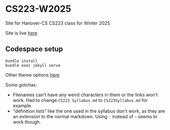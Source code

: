 # CS223-W2025
Site for Hanover-CS CS223 class for Winter 2025

Site is live [here](https://hanover-cs.github.io/CS223-W2025/)

## Codespace setup

```shell
bundle install
bundle exec jekyll serve
```

Other theme options [here](https://pages.github.com/themes/)

Some gotchas:

- Filenames can't have any weird characters in them or the links won't work. Had to change `CS223 Syllabus.md` to `CS223Syllabus.md` for example.
- "definition lists" like the one used in the syllabus don't work, as they are an extension to the normal markdown. Using `:` instead of `~` seems to work though.
